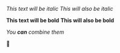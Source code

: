 *This text will be italic*
_This will also be italic_

**This text will be bold**
__This will also be bold__

_You **can** combine them_

💩
